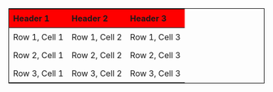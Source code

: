 <table style="border: 1px solid black; width: 100%; text-align: left;">
  <thead>
    <tr style="background-color:red">
      <th style="border-bottom: 1px solid black; padding: 8px;">Header 1</th>
      <th style="border-bottom: 1px solid black; padding: 8px;">Header 2</th>
      <th style="border-bottom: 1px solid black; padding: 8px;">Header 3</th>
    </tr>
  </thead>
  <tbody>
    <tr>
      <td style="padding: 8px;">Row 1, Cell 1</td>
      <td style="padding: 8px;">Row 1, Cell 2</td>
      <td style="padding: 8px;">Row 1, Cell 3</td>
    </tr>
    <tr>
      <td style="padding: 8px;">Row 2, Cell 1</td>
      <td style="padding: 8px;">Row 2, Cell 2</td>
      <td style="padding: 8px;">Row 2, Cell 3</td>
    </tr>
    <tr>
      <td style="padding: 8px;">Row 3, Cell 1</td>
      <td style="padding: 8px;">Row 3, Cell 2</td>
      <td style="padding: 8px;">Row 3, Cell 3</td>
    </tr>
  </tbody>
</table>
